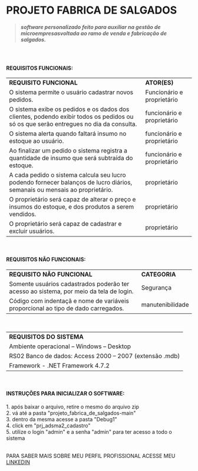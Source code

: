 # PROJETO FABRICA DE SALGADOS

><h5>software personalizado feito para auxiliar na gestão de microempresasvoltada ao ramo de venda e fabricação de salgados.</h5>
<br>
<h4>REQUISITOS FUNCIONAIS:</h4>

<TABLE> 
  <tr>
    <td><strong>REQUISITO FUNCIONAL</strong></strong></td>
    <td><STRONG>ATOR(ES)</STRONG></td>
  </tr>
  <tr>
    <td>O sistema permite o usuário cadastrar novos pedidos.</td>
    <td>Funcionário e proprietário</td>
  </tr>
  <tr>
    <td>O sistema exibe os pedidos e os dados dos clientes, podendo exibir todos os pedidos ou só os que serão entregues no dia da consulta.</td>
    <td>funcionário e proprietário</td>
  </tr>
  <tr>
    <td>O sistema alerta quando faltará insumo no estoque ao usuário.</td>
    <td>funcionário e proprietário</td>
  </tr>
  <tr>
    <td>Ao finalizar um pedido o sistema registra a quantidade de insumo que será subtraída do estoque.</td>
    <td>funcionário e proprietário</td>
  </tr>
  <tr>
    <td>A cada pedido o sistema calcula seu lucro podendo fornecer balanços de lucro diários, semanais ou mensais ao proprietário.</td>
    <td>proprietário</td>
  </tr>
  <tr>
    <td>O proprietário será capaz de alterar o preço e insumos do estoque, e dos produtos a serem vendidos.</td>
    <td>proprietário</td>
  </tr>
  <tr>
    <td>O proprietário será capaz de cadastrar e excluir usuários.</td>
    <td>proprietário</td>
  </tr>

</TABLE>
<br>
<h4>REQUISITOS NÃO FUNCIONAIS:</h4>
<TABLE>
  <tr>
    <td><STRONG>REQUISITO NÃO FUNCIONAL</STRONG></td>
    <td><STRONG>CATEGORIA</STRONG></td>
  </tr>
  <tr>
    <td>Somente usuários cadastrados poderão ter acesso ao sistema, por meio da tela de login.</td>
    <td>Segurança</td>
  </tr>
  <tr>
    <td>Código com indentaçã e nome de variáveis proporcional ao tipo de dado carregados.</td>
    <td>manutenibilidade</td>
  </tr>
</TABLE>
<br>
<TABLE>
  <tr>
    <td><B>REQUISITOS DO SISTEMA</B></td>
  </tr>
  <tr>
    <td>Ambiente operacional – Windows – Desktop</td>
  </tr>
  <tr>
    <td>RS02	Banco de dados: Access 2000 – 2007 (extensão .mdb)</td>
  </tr>
  <tr>
    <td>Framework - .NET Framework 4.7.2</td>
  </tr>

</TABLE>
<br>
<h4>INSTRUÇÕES PARA INICIALIZAR O SOFTWARE:</h4>
1. após baixar o arquivo, retire o mesmo do arquivo zip <br>
2. vá até a pasta "projeto_fabrica_de_salgados-main" <br>
3. dentro da mesma acesse a pasta "Debug1" <br>
4. click em "prj_adsma2_cadastro" <br>
5. utilize o login "admin" e a senha "admin" para ter acesso a todo o sistema <br>
<br>
<P>PARA SABER MAIS SOBRE MEU PERFIL PROFISSIONAL ACESSE MEU <a href="https://www.linkedin.com/in/lucas-gabriel-navas-sabino-150640250" target="_blank" rel="external">LINKEDIN</a></P>





